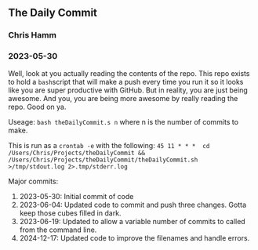 ## The Daily Commit

### Chris Hamm
### 2023-05-30

Well, look at you actually reading the contents of the repo. This repo exists to hold a `bash`script that will make a push every time you run it so it looks like you are super productive with GitHub. But in reality, you are just being awesome. And you, you are being more awesome by really reading the repo. Good on ya. 

Useage: `bash theDailyCommit.s n` where n is the number of commits to make. 

This is run as a `crontab -e` with the following:
`45 11 * * *  cd /Users/Chris/Projects/theDailyCommit && /Users/Chris/Projects/theDailyCommit/theDailyCommit.sh >/tmp/stdout.log 2>.tmp/stderr.log`


Major commits:
1. 2023-05-30: Initial commit of code
1. 2023-06-04: Updated code to commit and push three changes. Gotta keep those cubes filled in dark. 
1. 2023-06-19: Updated to allow a variable number of commits to called from the command line.
1. 2024-12-17: Updated code to improve the filenames and handle errors. 